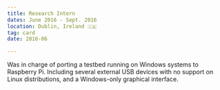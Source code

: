 ```yaml
---
title: Research Intern
dates: June 2016 - Sept. 2016
location: Dublin, Ireland 🇮🇪
tag: card
date: 2016-06

---
```

Was in charge of porting a testbed running on Windows systems to Raspberry Pi. Including several external USB devices with no support on Linux distributions, and a Windows-only graphical interface.